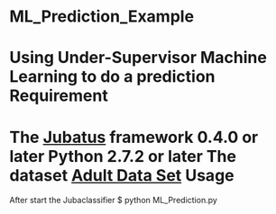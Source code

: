 ML_Prediction_Example
=====================

Using Under-Supervisor Machine Learning to do a prediction
Requirement 
==========
The [Jubatus](https://github.com/jubatus/jubatus) framework 0.4.0 or later
Python 2.7.2 or later
The dataset [Adult Data Set](http://archive.ics.uci.edu/ml/datasets/Adult)
Usage
=========
After start the Jubaclassifier
      $ python ML_Prediction.py
      

